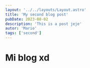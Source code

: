 ```yaml
---
layout: '../../layouts/Layout.astro'
title: 'My second blog post'
pubDate: 2023-08-02
description: 'This is a post jeje'
autor: 'Mario'
tags: ['second']
---
```



# Mi blog xd

